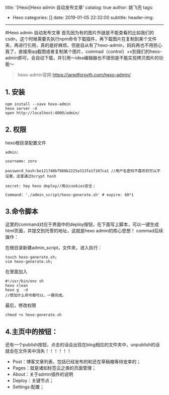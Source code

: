 title: '[Hexo]Hexo admin 自动发布文章'
catalog: true
author: 姚飞亮
tags:
  - Hexo
categories: []
date: 2019-01-05 22:32:00
subtitle:
header-img:
---
#Hexo admin 自动发布文章
首先因为有的图片外链是不能查看的比如我们的csdn，这个时候需要先执行npm命令下载插件，再下载图片在复制到某个文件夹，再进行引用，真的是好麻烦，但是自从有了hexo-admin，妈妈再也不用担心我了，直接用qq截图或者复制某个图片，commad（control）+v到我们的hexo-admin即可，会自动下载，并引用～idea编辑器也不错但是不能实现拷贝图片的功能～

> hexo-admin官网
https://jaredforsyth.com/hexo-admin/
## 1. 安装
```
npm install --save hexo-admin
hexo server -d
open http://localhost:4000/admin/
```


## 2. 权限
hexo根目录配置文件

```
admin:

username: zoro

password_hash:be121740bf988b2225a313fa1f107ca1 //用户名密码不喜欢的可以不设置，这里通过bcrypt hash

secret: hey hexo deploy//用以cookies安全；

Command: './admin_script/hexo-generate.sh' # expire: 60*1
```
## 3.命令脚本
这里的command对应于界面中的deploy按钮，在下面写上脚本，可以一键生成html页面，并提交到托管的地址，这就是hexo admin的核心思想！
commad后续操作：

在根目录新建admin_script，文件夹，进入执行：

```
touch hexo-generate.sh;
vim hexo-generate.sh;
```


在里面加入

```
#!/usr/bin/env sh
hexo clean
hexo g  -d
//想加什么命令都可以，一键完成。
```


最后，修改权限

```
chmod +x hexo-generate.sh
```

 

## 4.主页中的按钮：

还有一个publish按钮，点击的话会出现在blog相应的文件夹中，unpublish的话就会在文件夹中消失！！！！！！

 - Post：博客文章列表，包括已经发布的和还在草稿箱等待宠幸的；
 - Pages：就是诸如标签云之类的页面管理；
 - About：关于admin插件的说明
 - Deploy：关键节点；
 - Settings:配置；